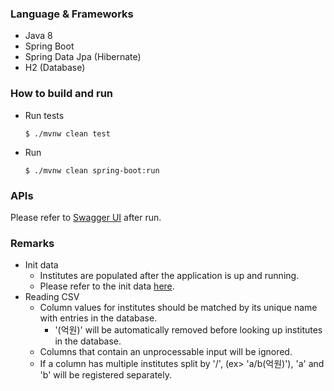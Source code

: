 ### Language & Frameworks
* Java 8
* Spring Boot
* Spring Data Jpa (Hibernate)
* H2 (Database)

### How to build and run

* Run tests
    ```
    $ ./mvnw clean test
    ```

* Run
    ```
    $ ./mvnw clean spring-boot:run
    ```

### APIs
Please refer to [Swagger UI](http://localhost:8080/swagger-ui.html) after run.

### Remarks
* Init data
  * Institutes are populated after the application is up and running.
  * Please refer to the init data [here](src/main/resources/import.sql).
* Reading CSV
  * Column values for institutes should be matched by its unique name with entries in the database.
    * '(억원)' will be automatically removed before looking up institutes in the database.
  * Columns that contain an unprocessable input will be ignored. 
  * If a column has multiple institutes split by '/', (ex> 'a/b(억원)'), 'a' and 'b' will be registered separately.